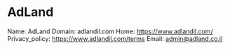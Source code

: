 
# AdLand

Name: AdLand
Domain: adlandil.com
Home: https://www.adlandil.com/
Privacy_policy: https://www.adlandil.com/terms
Email: admin@adland.co.il
